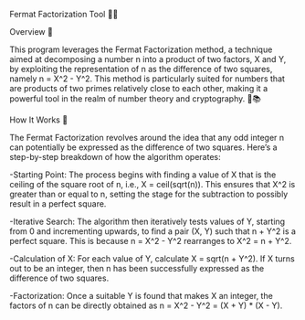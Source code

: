 Fermat Factorization Tool 🧮🔐

Overview 📖

This program leverages the Fermat Factorization method, a technique aimed at decomposing a number n into a product of two factors, X and Y, by exploiting the representation of n as the difference of two squares, namely n = X^2 - Y^2. This method is particularly suited for numbers that are products of two primes relatively close to each other, making it a powerful tool in the realm of number theory and cryptography. 🌟📚

How It Works 🧠

The Fermat Factorization revolves around the idea that any odd integer n can potentially be expressed as the difference of two squares. Here’s a step-by-step breakdown of how the algorithm operates:

-Starting Point: The process begins with finding a value of X that is the ceiling of the square root of n, i.e., X = ceil(sqrt(n)). This ensures that X^2 is greater than or equal to n, setting the stage for the subtraction to possibly result in a perfect square.

-Iterative Search: The algorithm then iteratively tests values of Y, starting from 0 and incrementing upwards, to find a pair (X, Y) such that n + Y^2 is a perfect square. This is because n = X^2 - Y^2 rearranges to X^2 = n + Y^2.

-Calculation of X: For each value of Y, calculate X = sqrt(n + Y^2). If X turns out to be an integer, then n has been successfully expressed as the difference of two squares.

-Factorization: Once a suitable Y is found that makes X an integer, the factors of n can be directly obtained as n = X^2 - Y^2 = (X + Y) * (X - Y).


